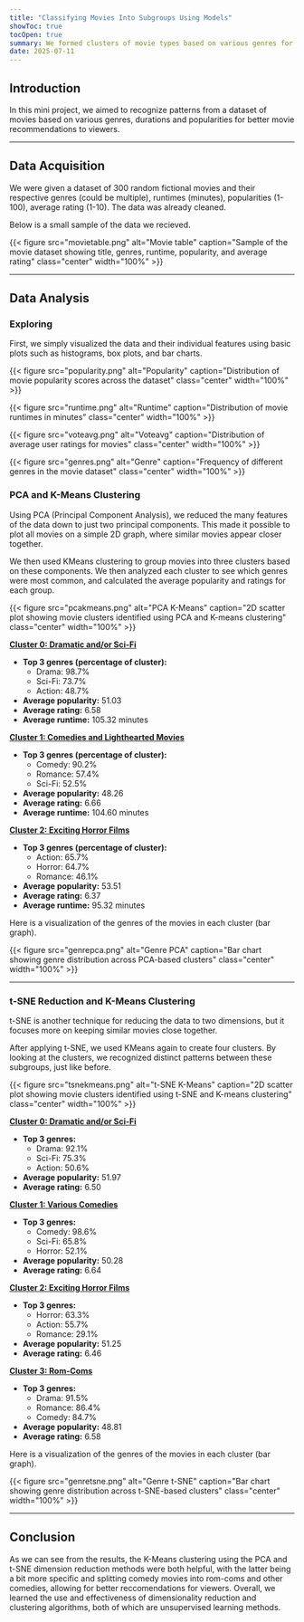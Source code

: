 ```yaml
---
title: "Classifying Movies Into Subgroups Using Models"
showToc: true
tocOpen: true
summary: We formed clusters of movie types based on various genres for better movie recommendations for viewers. 
date: 2025-07-11
---
```


## Introduction

In this mini project, we aimed to recognize patterns from a dataset of movies based on various genres, durations and popularities for better movie recommendations to viewers. 

---
## Data Acquisition 

We were given a dataset of 300 random fictional movies and their respective genres (could be multiple), runtimes (minutes), popularities (1-100), average rating (1-10). The data was already cleaned.

Below is a small sample of the data we recieved. 

{{< figure src="movietable.png" alt="Movie table" caption="Sample of the movie dataset showing title, genres, runtime, popularity, and average rating" class="center" width="100%" >}}

---
## Data Analysis 

### Exploring

First, we simply visualized the data and their individual features using basic plots such as histograms, box plots, and bar charts. 

{{< figure src="popularity.png" alt="Popularity" caption="Distribution of movie popularity scores across the dataset" class="center" width="100%" >}}

{{< figure src="runtime.png" alt="Runtime" caption="Distribution of movie runtimes in minutes" class="center" width="100%" >}}

{{< figure src="voteavg.png" alt="Voteavg" caption="Distribution of average user ratings for movies" class="center" width="100%" >}}

{{< figure src="genres.png" alt="Genre" caption="Frequency of different genres in the movie dataset" class="center" width="100%" >}}
### PCA and K-Means Clustering 

Using PCA (Principal Component Analysis), we reduced the many features of the data down to just two principal components. This made it possible to plot all movies on a simple 2D graph, where similar movies appear closer together. 

We then used KMeans clustering to group movies into three clusters based on these components. We then analyzed each cluster to see which genres were most common, and calculated the average popularity and ratings for each group.

{{< figure src="pcakmeans.png" alt="PCA K-Means" caption="2D scatter plot showing movie clusters identified using PCA and K-means clustering" class="center" width="100%" >}}

**<u>Cluster 0: Dramatic and/or Sci-Fi</u>**

- **Top 3 genres (percentage of cluster):**
    - Drama: 98.7%
    - Sci-Fi: 73.7%
    - Action: 48.7%
- **Average popularity:** 51.03
- **Average rating:** 6.58
- **Average runtime:** 105.32 minutes



**<u>Cluster 1: Comedies and Lighthearted Movies</u>**

- **Top 3 genres (percentage of cluster):**
    - Comedy: 90.2%
    - Romance: 57.4%
    - Sci-Fi: 52.5%
- **Average popularity:** 48.26
- **Average rating:** 6.66
- **Average runtime:** 104.60 minutes



 **<u>Cluster 2: Exciting Horror Films</u>**

- **Top 3 genres (percentage of cluster):**
    - Action: 65.7%
    - Horror: 64.7%
    - Romance: 46.1%
- **Average popularity:** 53.51
- **Average rating:** 6.37
- **Average runtime:** 95.32 minutes

Here is a visualization of the genres of the movies in each cluster (bar graph).

{{< figure src="genrepca.png" alt="Genre PCA" caption="Bar chart showing genre distribution across PCA-based clusters" class="center" width="100%" >}}

---



### t-SNE Reduction and K-Means Clustering 

t-SNE is another technique for reducing the data to two dimensions, but it focuses more on keeping similar movies close together. 

After applying t-SNE, we used KMeans again to create four clusters. By looking at the clusters, we recognized distinct patterns between these subgroups, just like before. 

{{< figure src="tsnekmeans.png" alt="t-SNE K-Means" caption="2D scatter plot showing movie clusters identified using t-SNE and K-means clustering" class="center" width="100%" >}}

**<u>Cluster 0: Dramatic and/or Sci-Fi</u>**

- **Top 3 genres:**
    - Drama: 92.1%
    - Sci-Fi: 75.3%
    - Action: 50.6%
- **Average popularity:** 51.97
- **Average rating:** 6.50



**<u>Cluster 1: Various Comedies</u>**

- **Top 3 genres:**
    - Comedy: 98.6%
    - Sci-Fi: 65.8%
    - Horror: 52.1%
- **Average popularity:** 50.28
- **Average rating:** 6.64



**<u>Cluster 2: Exciting Horror Films</u>**

- **Top 3 genres:**
    - Horror: 63.3%
    - Action: 55.7%
    - Romance: 29.1%
- **Average popularity:** 51.25
- **Average rating:** 6.46



**<u>Cluster 3: Rom-Coms</u>**

- **Top 3 genres:**
    - Drama: 91.5%
    - Romance: 86.4%
    - Comedy: 84.7%
- **Average popularity:** 48.81
- **Average rating:** 6.58

Here is a visualization of the genres of the movies in each cluster (bar graph).

{{< figure src="genretsne.png" alt="Genre t-SNE" caption="Bar chart showing genre distribution across t-SNE-based clusters" class="center" width="100%" >}}

---

## Conclusion 

As we can see from the results, the K-Means clustering using the PCA and t-SNE dimension reduction methods were both helpful, with the latter being a bit more specific and splitting comedy movies into rom-coms and other comedies, allowing for better reccomendations for viewers. Overall, we learned the use and effectiveness of dimensionality reduction and clustering algorithms, both of which are unsupervised learning methods.
